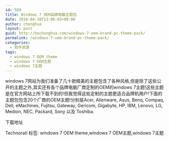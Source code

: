 ```yaml
---
id: 589
title: Windows 7 OEM品牌电脑主题包
date: 2010-04-10T13:06:03+08:00
author: chonghua
layout: post
guid: http://hechonghua.com/windows-7-oem-brand-pc-theme-pack/
permalink: /windows-7-oem-brand-pc-theme-pack/
categories:
  - 软件资源
tags:
  - windows 7 OEM theme
  - windows 7 OEM主题
  - windows 7主题
---
```

windows 7网站为我们准备了几十款精美的主题包含了各种风格,但是除了这些公开的主题之外,其实还有各个品牌电脑厂商定制的OEM的windows 7主题!这些主题是在官方网站上所下载不到的!但我觉得这些定制的主题更适合品牌机用户!下面的主题包包含20个厂商的OEM主题!分别是Acer, Alienware, Asus, Benq, Compaq, Dell, eMachines, Fujitsu, Gateway, Gericom, Gigabyte, HP, IBM, Lenovo, LG, Medion, NEC, Packard, Sony 以及 Toshiba.

<!--more-->

下载地址

<div style="padding-bottom: 0px; margin: 0px; padding-left: 0px; padding-right: 0px; display: inline; float: none; padding-top: 0px" id="scid:0767317B-992E-4b12-91E0-4F059A8CECA8:2e70d547-a1cd-4f34-8692-e7ad550bf798" class="wlWriterEditableSmartContent">
  Technorati 标签: windows 7 OEM theme,windows 7 OEM主题,windows 7主题
</div>